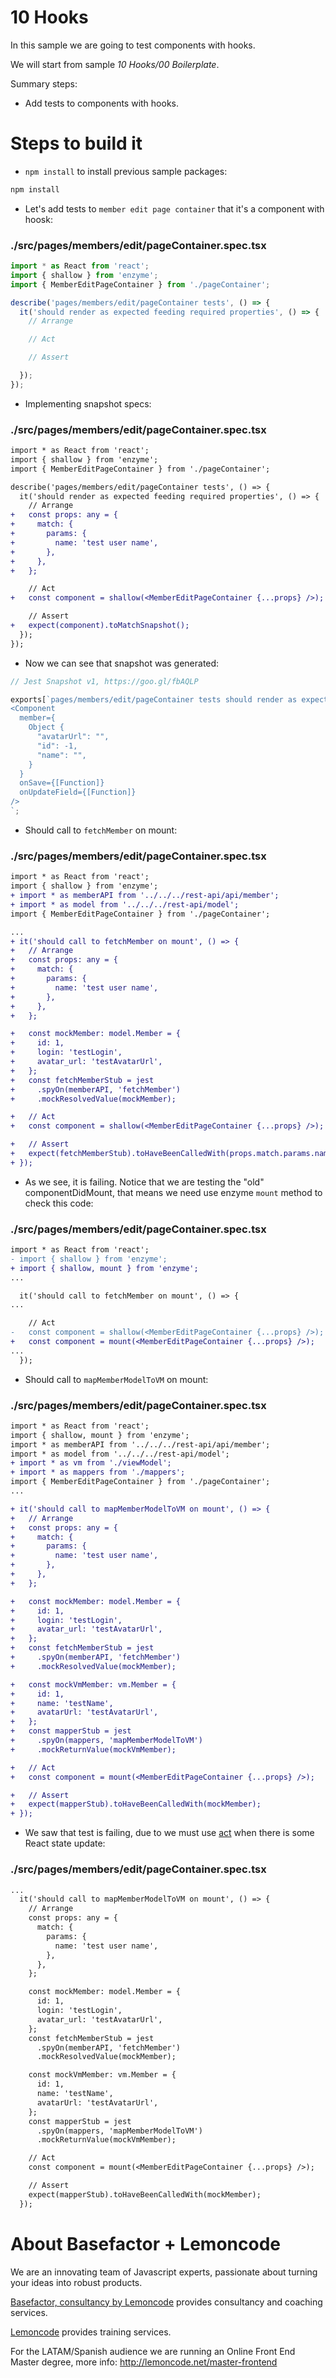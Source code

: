 # 10 Hooks

In this sample we are going to test components with hooks.

We will start from sample _10 Hooks/00 Boilerplate_.

Summary steps:
 - Add tests to components with hooks.

# Steps to build it

- `npm install` to install previous sample packages:

```bash
npm install
```

- Let's add tests to `member edit page container` that it's a component with hoosk:

### ./src/pages/members/edit/pageContainer.spec.tsx

```javascript
import * as React from 'react';
import { shallow } from 'enzyme';
import { MemberEditPageContainer } from './pageContainer';

describe('pages/members/edit/pageContainer tests', () => {
  it('should render as expected feeding required properties', () => {
    // Arrange

    // Act

    // Assert

  });
});

```

- Implementing snapshot specs:

### ./src/pages/members/edit/pageContainer.spec.tsx

```diff
import * as React from 'react';
import { shallow } from 'enzyme';
import { MemberEditPageContainer } from './pageContainer';

describe('pages/members/edit/pageContainer tests', () => {
  it('should render as expected feeding required properties', () => {
    // Arrange
+   const props: any = {
+     match: {
+       params: {
+         name: 'test user name',
+       },
+     },
+   };

    // Act
+   const component = shallow(<MemberEditPageContainer {...props} />);

    // Assert
+   expect(component).toMatchSnapshot();
  });
});

```

- Now we can see that snapshot was generated:

```javascript
// Jest Snapshot v1, https://goo.gl/fbAQLP

exports[`pages/members/edit/pageContainer tests should render as expected feeding required properties 1`] = `
<Component
  member={
    Object {
      "avatarUrl": "",
      "id": -1,
      "name": "",
    }
  }
  onSave={[Function]}
  onUpdateField={[Function]}
/>
`;

```

- Should call to `fetchMember` on mount:

### ./src/pages/members/edit/pageContainer.spec.tsx

```diff
import * as React from 'react';
import { shallow } from 'enzyme';
+ import * as memberAPI from '../../../rest-api/api/member';
+ import * as model from '../../../rest-api/model';
import { MemberEditPageContainer } from './pageContainer';

...
+ it('should call to fetchMember on mount', () => {
+   // Arrange
+   const props: any = {
+     match: {
+       params: {
+         name: 'test user name',
+       },
+     },
+   };

+   const mockMember: model.Member = {
+     id: 1,
+     login: 'testLogin',
+     avatar_url: 'testAvatarUrl',
+   };
+   const fetchMemberStub = jest
+     .spyOn(memberAPI, 'fetchMember')
+     .mockResolvedValue(mockMember);

+   // Act
+   const component = shallow(<MemberEditPageContainer {...props} />);

+   // Assert
+   expect(fetchMemberStub).toHaveBeenCalledWith(props.match.params.name);
+ });

```

- As we see, it is failing. Notice that we are testing the "old" componentDidMount, that means we need use enzyme `mount` method to check this code:

### ./src/pages/members/edit/pageContainer.spec.tsx

```diff
import * as React from 'react';
- import { shallow } from 'enzyme';
+ import { shallow, mount } from 'enzyme';
...

  it('should call to fetchMember on mount', () => {
...

    // Act
-   const component = shallow(<MemberEditPageContainer {...props} />);
+   const component = mount(<MemberEditPageContainer {...props} />);
...
  });

```

- Should call to `mapMemberModelToVM` on mount:

### ./src/pages/members/edit/pageContainer.spec.tsx

```diff
import * as React from 'react';
import { shallow, mount } from 'enzyme';
import * as memberAPI from '../../../rest-api/api/member';
import * as model from '../../../rest-api/model';
+ import * as vm from './viewModel';
+ import * as mappers from './mappers';
import { MemberEditPageContainer } from './pageContainer';
...

+ it('should call to mapMemberModelToVM on mount', () => {
+   // Arrange
+   const props: any = {
+     match: {
+       params: {
+         name: 'test user name',
+       },
+     },
+   };

+   const mockMember: model.Member = {
+     id: 1,
+     login: 'testLogin',
+     avatar_url: 'testAvatarUrl',
+   };
+   const fetchMemberStub = jest
+     .spyOn(memberAPI, 'fetchMember')
+     .mockResolvedValue(mockMember);

+   const mockVmMember: vm.Member = {
+     id: 1,
+     name: 'testName',
+     avatarUrl: 'testAvatarUrl',
+   };
+   const mapperStub = jest
+     .spyOn(mappers, 'mapMemberModelToVM')
+     .mockReturnValue(mockVmMember);

+   // Act
+   const component = mount(<MemberEditPageContainer {...props} />);

+   // Assert
+   expect(mapperStub).toHaveBeenCalledWith(mockMember);
+ });

```

- We saw that test is failing, due to we must use [act](https://reactjs.org/docs/test-utils.html#act) when there is some React state update:


### ./src/pages/members/edit/pageContainer.spec.tsx

```diff
...
  it('should call to mapMemberModelToVM on mount', () => {
    // Arrange
    const props: any = {
      match: {
        params: {
          name: 'test user name',
        },
      },
    };

    const mockMember: model.Member = {
      id: 1,
      login: 'testLogin',
      avatar_url: 'testAvatarUrl',
    };
    const fetchMemberStub = jest
      .spyOn(memberAPI, 'fetchMember')
      .mockResolvedValue(mockMember);

    const mockVmMember: vm.Member = {
      id: 1,
      name: 'testName',
      avatarUrl: 'testAvatarUrl',
    };
    const mapperStub = jest
      .spyOn(mappers, 'mapMemberModelToVM')
      .mockReturnValue(mockVmMember);

    // Act
    const component = mount(<MemberEditPageContainer {...props} />);

    // Assert
    expect(mapperStub).toHaveBeenCalledWith(mockMember);
  });
```

# About Basefactor + Lemoncode

We are an innovating team of Javascript experts, passionate about turning your ideas into robust products.

[Basefactor, consultancy by Lemoncode](http://www.basefactor.com) provides consultancy and coaching services.

[Lemoncode](http://lemoncode.net/services/en/#en-home) provides training services.

For the LATAM/Spanish audience we are running an Online Front End Master degree, more info: http://lemoncode.net/master-frontend
